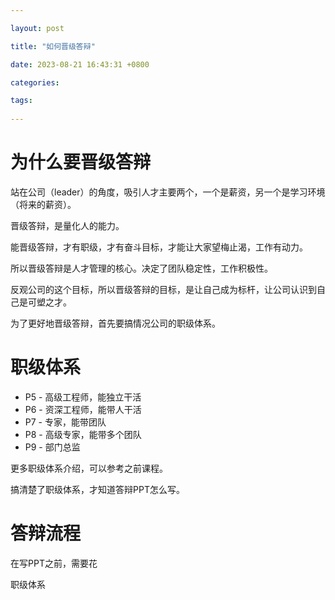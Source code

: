 ```yaml
---

layout: post

title: "如何晋级答辩"

date: 2023-08-21 16:43:31 +0800

categories:

tags:
   
---
```


# 为什么要晋级答辩

站在公司（leader）的角度，吸引人才主要两个，一个是薪资，另一个是学习环境（将来的薪资）。

晋级答辩，是量化人的能力。

能晋级答辩，才有职级，才有奋斗目标，才能让大家望梅止渴，工作有动力。

所以晋级答辩是人才管理的核心。决定了团队稳定性，工作积极性。

反观公司的这个目标，所以晋级答辩的目标，是让自己成为标杆，让公司认识到自己是可塑之才。

为了更好地晋级答辩，首先要搞情况公司的职级体系。

# 职级体系

* P5 - 高级工程师，能独立干活
* P6 - 资深工程师，能带人干活
* P7 - 专家，能带团队
* P8 - 高级专家，能带多个团队
* P9 - 部门总监

更多职级体系介绍，可以参考之前课程。

搞清楚了职级体系，才知道答辩PPT怎么写。

# 答辩流程

在写PPT之前，需要花

职级体系

   
